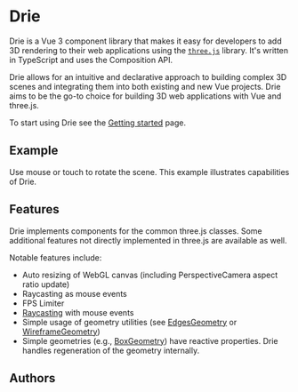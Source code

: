 <script setup>
import Test from './examples/Welcome.vue'

import { VPTeamMembers } from 'vitepress/theme'

const members = [
  {
    avatar: 'https://avatars.githubusercontent.com/u/26581833',
    name: 'Jan Vorisek',
    title: 'Creator',
    links: [
      { icon: 'github', link: 'https://github.com/janvorisek' },
      { icon: 'twitter', link: 'https://twitter.com/janvorisekdev' },
    ]
  },
  
]
</script>

# Drie

Drie is a Vue 3 component library that makes it easy for developers to add 3D rendering to their web applications using the [`three.js`](https://threejs.org/) library. It's written in TypeScript and uses the Composition API.

Drie allows for an intuitive and declarative approach to building complex 3D scenes and integrating them into both existing and new Vue projects. Drie aims to be the go-to choice for building 3D web applications with Vue and three.js.

To start using Drie see the [Getting started](/getting-started) page.

## Example

Use mouse or touch to rotate the scene. This example illustrates capabilities of Drie.

<ClientOnly>
<Test />
</ClientOnly>

## Features

Drie implements components for the common three.js classes. Some additional features not directly implemented in three.js are available as well.

Notable features include:

- Auto resizing of WebGL canvas (including PerspectiveCamera aspect ratio update)
- Raycasting as mouse events
- FPS Limiter
- [Raycasting](/raycasting) with mouse events
- Simple usage of geometry utilities (see [EdgesGeometry](components/Geometries/EdgesGeometry) or [WireframeGeometry](components/Geometries/WireframeGeometry))
- Simple geometries (e.g., [BoxGeometry](components/Geometries/BoxGeometry)) have reactive properties. Drie handles regeneration of the geometry internally.

## Authors

<VPTeamMembers size="small" :members="members" />
